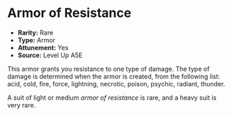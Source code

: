 
# Armor of Resistance

* **Rarity:** Rare
* **Type:** Armor
* **Attunement:** Yes
* **Source:** Level Up A5E


This armor grants you resistance to one type of damage. The type of damage is determined when the armor is created, from the following list: acid, cold, fire, force, lightning, necrotic, poison, psychic, radiant, thunder.

A suit of light or medium _armor of resistance_ is rare, and a heavy suit is very rare.

